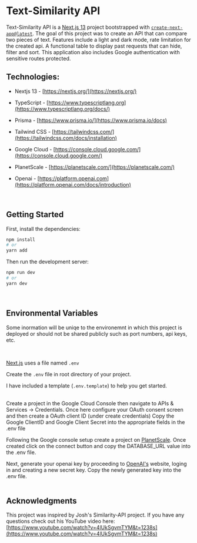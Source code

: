 # Text-Similarity API

Text-Similarity API is a [Next.js 13](https://nextjs.org/) project bootstrapped with [`create-next-app@latest`](https://github.com/vercel/next.js/tree/canary/packages/create-next-app). The goal of this project was to create an API that can compare two pieces of text. Features include a light and dark mode, rate limitation for the created api. A functional table to display past requests that can hide, filter and sort. This application also includes Google authentication with sensitive routes protected.

## Technologies:

- Nextjs 13 - [https://nextjs.org/](https://nextjs.org/)

- TypeScript - [https://www.typescriptlang.org](https://www.typescriptlang.org/docs/)

- Prisma - [https://www.prisma.io/](https://www.prisma.io/docs)

- Tailwind CSS - [https://tailwindcss.com/](https://tailwindcss.com/docs/installation)

- Google Cloud - [https://console.cloud.google.com/](https://console.cloud.google.com/) 

- PlanetScale - [https://planetscale.com/](https://planetscale.com/)

- Openai - [https://platform.openai.com](https://platform.openai.com/docs/introduction)


<br>

## Getting Started

First, install the dependencies:

```bash
npm install
# or
yarn add
```
Then run the development server:
```bash
npm run dev
# or
yarn dev
```

<br>

## Environmental Variables

Some inormation will be uniqe to the environemnt in which this project is deployed or should not be shared publicly such as port numbers, api keys, etc.

<br>

[Next.js](https://nextjs.org/) uses a file named `.env`

Create the `.env` file in root directory of your project.

I have included a template (`.env.template`) to help you get started.

<br>
Create a project in the Google Cloud Console then navigate to APIs & Services -> Credentials.
Once here configure your OAuth consent screen and then create a OAuth client ID (under create credentials)
Copy the Google ClientID and Google Client Secret into the appropriate fields in the .env file

Following the Google console setup create a project on [PlanetScale](https://planetscale.com/). Once created click on the connect button and copy the DATABASE_URL value into the .env file.

Next, generate your openai key by proceeding to [OpenAI's](https://platform.openai.com/account/api-keys) website, loging in and creating a new secret key. Copy the newly generated key into the .env file.
<br>
<br>

## Acknowledgments
This project was inspired by Josh's Similarity-API project. If you have any questions check out his YouTube video here: [https://www.youtube.com/watch?v=4lUkSgvmTYM&t=1238s](https://www.youtube.com/watch?v=4lUkSgvmTYM&t=1238s)